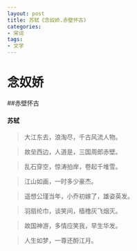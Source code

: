 ```yaml
---
layout: post
title: 苏轼《念奴娇.赤壁怀古》
categories:
- 宋词
tags:
- 文学
---
```


# 念奴娇
##赤壁怀古
#### 苏轼

>大江东去，浪淘尽，千古风流人物。

>故垒西边，人道是，三国周郎赤壁。

>乱石穿空，惊涛拍岸，卷起千堆雪。

>江山如画，一时多少豪杰。

>遥想公瑾当年，小乔初嫁了，雄姿英发。

>羽扇纶巾，谈笑间，樯橹灰飞烟灭。

>故国神游，多情应笑我，早生华发。

>人生如梦，一尊还酹江月。
